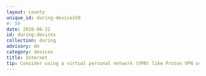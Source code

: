 ```yaml
---
layout: county 
unique_id: during-devices59
#: 59
date: 2020-06-22
id: during-devices
collection: during
advisory: do
category: devices
title: Internet
tip: Consider using a virtual personal network (VPN) like Proton VPN or Tunnelbear.
---
```

